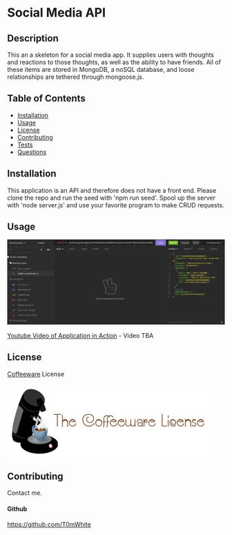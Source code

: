 # Social Media API

  ## Description
  
This an a skeleton for a social media app. It supplies users with thoughts and reactions to those thoughts, as well as the ability to have friends. All of these items are stored in MongoDB, a noSQL database, and loose relationships are tethered through mongoose.js.
  
  ## Table of Contents
  
  - [Installation](#installation)
  - [Usage](#usage)
  - [License](#license)
  - [Contributing](#contributing)
  - [Tests](#tests)
  - [Questions](#questions)
  
  
  
  ## Installation
  
This application is an API and therefore does not have a front end. Please clone the repo and run the seed with 'npm run seed'. Spool up the server with 'node server.js' and use your favorite program to make CRUD requests.
  
  ## Usage
  


![Example](./assets/Example.png)

[Youtube Video of Application in Action](https://youtu.be/L1EJCYBBJR0) - Video TBA

  ## License


[Coffeeware](https://github.com/Sonic853/coffeeware-license)
     License

![License: Coffeeware](https://raw.githubusercontent.com/Sonic853/coffeeware-license/master/coffeeware-logo.png)
        
  
  ## Contributing
  
Contact me.
  
  #### Github
  
  https://github.com/T0mWhite
  


